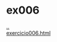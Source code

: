 # ex006 
<a href='https://gabrielryanft.github.io/learning/cursoemvideo/htmlecss/html/ex005' target='_self' rel='prev'>..</a><br/>
<a href='https://gabrielryanft.github.io/learning/cursoemvideo/htmlecss/html/ex005/ex006/exercicio006.html' target='_blank' rel='next'>exercicio006.html</a><br/>
